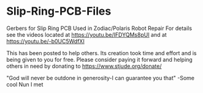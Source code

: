 # Slip-Ring-PCB-Files
Gerbers for Slip Ring PCB Used in Zodiac/Polaris Robot Repair
For details see the videos located at https://youtu.be/IFDYQMs8pUI
and at https://youtu.be/-b0UC5WdfXI

This has been posted to help others. Its creation took time and effort and is being given to you for free. Please consider paying it forward and helping others in need by donating to https://www.stjude.org/donate/

"God will never be outdone in generosity-I can guarantee you that" -Some cool Nun I met 
